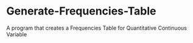 # Generate-Frequencies-Table
A program that creates a Frequencies Table for Quantitative Continuous Variable
